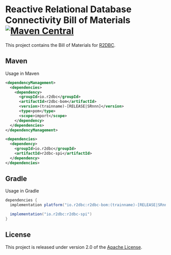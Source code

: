 # Reactive Relational Database Connectivity Bill of Materials [![Maven Central](https://maven-badges.herokuapp.com/maven-central/io.r2dbc/r2dbc-bom/badge.svg)](https://maven-badges.herokuapp.com/maven-central/io.r2dbc/r2dbc-bom)

This project contains the Bill of Materials for [R2DBC][r].

[r]: https://r2dbc.io

## Maven

Usage in Maven

```xml
<dependencyManagement>
  <dependencies>
    <dependency>
      <groupId>io.r2dbc</groupId>
      <artifactId>r2dbc-bom</artifactId>
      <version>(trainname)-[RELEASE|SRnnn]</version>
      <type>pom</type>
      <scope>import</scope>
    </dependency>
  </dependencies>
</dependencyManagement>

<dependencies>
  <dependency>
    <groupId>io.r2dbc</groupId>
    <artifactId>r2dbc-spi</artifactId>
  </dependency>
</dependencies>
```

## Gradle

Usage in Gradle

```groovy
dependencies {
  implementation platform("io.r2dbc:r2dbc-bom:(trainname)-[RELEASE|SRnnn]")

  implementation("io.r2dbc:r2dbc-spi") 
}
```

## License
This project is released under version 2.0 of the [Apache License][l].

[l]: https://www.apache.org/licenses/LICENSE-2.0
